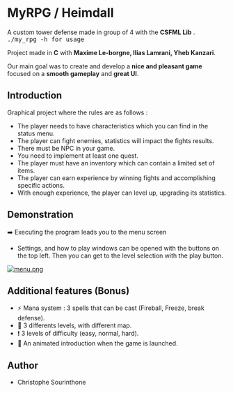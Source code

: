 # MyRPG / Heimdall
A custom tower defense made in group of 4 with the __CSFML Lib__ .<br />
<kbd>./my_rpg -h for usage <kdb /> <br />

Project made in __C__ with __Maxime Le-borgne, Ilias Lamrani, Yheb Kanzari__.


 Our main goal was to create and develop a __nice and pleasant game__ focused on a __smooth gameplay__ and __great UI__.<br />

## Introduction
Graphical project where the rules are as follows :
  * The player needs to have characteristics which you can find in the status menu.<br />
  * The player can fight enemies, statistics will impact the fights results.<br />
  * There must be NPC in your game.<br />
  * You need to implement at least one quest.<br />
  * The player must have an inventory which can contain a limited set of items.<br />
  * The player can earn experience by winning fights and accomplishing specific actions.<br />
  * With enough experience, the player can level up, upgrading its statistics.<br />

## Demonstration
:arrow_right: Executing the program leads you to the menu screen
 * Settings, and how to play windows can be opened with the buttons on the top left. Then you can get to the level selection with the play button.
  
[![menu.png](https://imgur.com/D1vQC9x.png)](https://imgur.com/D1vQC9x.png)

## Additional features (Bonus)
 
 * :zap: Mana system : 3 spells that can be cast (Fireball, Freeze, break defense). 
 * :house_with_garden: 3 differents levels, with different map.
 *  :heavy_exclamation_mark: 3 levels of difficulty (easy, normal, hard).
 * :stars: An animated introduction when the game is launched.

## Author
 * Christophe Sourinthone
